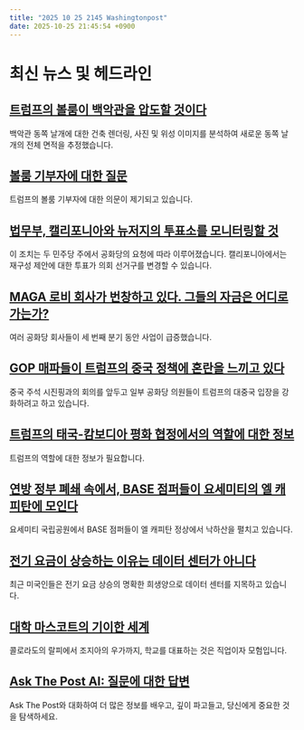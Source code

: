 ```yaml
---
title: "2025 10 25 2145 Washingtonpost"
date: 2025-10-25 21:45:54 +0900
---
```


# 최신 뉴스 및 헤드라인

## [트럼프의 볼룸이 백악관을 압도할 것이다](https://www.washingtonpost.com/politics/2025/10/25/trump-white-house-ballroom-east-wing/)
 백악관 동쪽 날개에 대한 건축 렌더링, 사진 및 위성 이미지를 분석하여 새로운 동쪽 날개의 전체 면적을 추정했습니다.
## [볼룸 기부자에 대한 질문](https://www.washingtonpost.com/politics/2025/10/24/trump-white-house-ballroom-donors-list/)
 트럼프의 볼룸 기부자에 대한 의문이 제기되고 있습니다.
## [법무부, 캘리포니아와 뉴저지의 투표소를 모니터링할 것](https://www.washingtonpost.com/politics/2025/10/25/doj-trump-prop-50-gavin-newsom/)
 이 조치는 두 민주당 주에서 공화당의 요청에 따라 이루어졌습니다. 캘리포니아에서는 재구성 제안에 대한 투표가 의회 선거구를 변경할 수 있습니다.
## [MAGA 로비 회사가 번창하고 있다. 그들의 자금은 어디로 가는가?](https://www.washingtonpost.com/business/2025/10/25/maga-lobbying-lights-up-k-street-money-pours/)
 여러 공화당 회사들이 세 번째 분기 동안 사업이 급증했습니다.
## [GOP 매파들이 트럼프의 중국 정책에 혼란을 느끼고 있다](https://www.washingtonpost.com/national-security/2025/10/24/xi-jinping-trump-china-summit/)
 중국 주석 시진핑과의 회의를 앞두고 일부 공화당 의원들이 트럼프의 대중국 입장을 강화하려고 하고 있습니다.
## [트럼프의 태국-캄보디아 평화 협정에서의 역할에 대한 정보](https://www.washingtonpost.com/world/2025/10/25/trump-thailand-cambodia-peace-deal/)
 트럼프의 역할에 대한 정보가 필요합니다.
## [연방 정부 폐쇄 속에서, BASE 점퍼들이 요세미티의 엘 캐피탄에 모인다](https://www.washingtonpost.com/climate-environment/2025/10/25/yosemite-climbers-base-jumpers/)
 요세미티 국립공원에서 BASE 점퍼들이 엘 캐피탄 정상에서 낙하산을 펼치고 있습니다.
## [전기 요금이 상승하는 이유는 데이터 센터가 아니다](https://www.washingtonpost.com/climate-environment/2025/10/25/data-centers-electricity-prices-rise/)
 최근 미국인들은 전기 요금 상승의 명확한 희생양으로 데이터 센터를 지목하고 있습니다.
## [대학 마스코트의 기이한 세계](https://www.washingtonpost.com/sports/2025/10/24/college-mascots-ralphie-bevo-uga/)
 콜로라도의 랄피에서 조지아의 우가까지, 학교를 대표하는 것은 직업이자 모험입니다.
## [Ask The Post AI: 질문에 대한 답변](https://www.washingtonpost.com/ask-the-post-ai/)
 Ask The Post와 대화하여 더 많은 정보를 배우고, 깊이 파고들고, 당신에게 중요한 것을 탐색하세요.